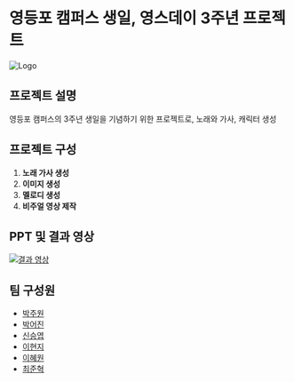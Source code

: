 # 영등포 캠퍼스 생일, 영스데이 3주년 프로젝트

![Logo](https://github.com/SeSAC-TextAnalysis/kpop/assets/99532836/f21c2d75-b5e2-4ed6-84f0-6b43cdaa14ce)

## 프로젝트 설명
영등포 캠퍼스의 3주년 생일을 기념하기 위한 프로젝트로, 노래와 가사, 캐릭터 생성

## 프로젝트 구성
1. **노래 가사 생성**
2. **이미지 생성**
3. **멜로디 생성**
4. **비주얼 영상 제작**

## PPT 및 결과 영상

[![결과 영상](https://img.youtube.com/vi/74rXq-tHxPM/0.jpg)](https://www.youtube.com/watch?v=74rXq-tHxPM)


## 팀 구성원
- [박주원](https://github.com/ParkSeoul)
- [박어진](https://github.com/likecola)
- [신승엽](https://github.com/syshin0116)
- [이현지](https://github.com/FrontHeadNULL)
- [이혜원](https://github.com/dev-hw)
- [최준혁](https://github.com/kimbap918)

